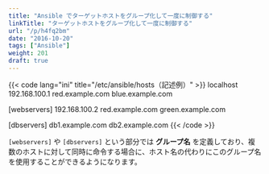 ```yaml
---
title: "Ansible でターゲットホストをグループ化して一度に制御する"
linkTitle: "ターゲットホストをグループ化して一度に制御する"
url: "/p/h4fq2bm"
date: "2016-10-20"
tags: ["Ansible"]
weight: 201
draft: true
---
```


{{< code lang="ini" title="/etc/ansible/hosts（記述例）" >}}
localhost
192.168.100.1
red.example.com
blue.example.com

[webservers]
192.168.100.2
red.example.com
green.example.com

[dbservers]
db1.example.com
db2.example.com
{{< /code >}}

`[webservers]` や `[dbservers]` という部分では __グループ名__ を定義しており、複数のホストに対して同時に命令する場合に、ホスト名の代わりにこのグループ名を使用することができるようになります。

